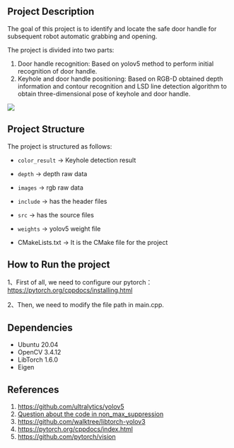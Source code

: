 ## Project Description

The goal of this project is to identify and locate the safe door handle for subsequent robot automatic grabbing and opening. 

The project is divided into two parts: 

1. Door handle recognition: Based on yolov5 method to perform initial recognition of door handle. 
2. Keyhole and door handle positioning: Based on RGB-D obtained depth information and contour recognition and LSD line detection algorithm to obtain three-dimensional pose of keyhole and door handle.

![](E:\p\result.png)

## Project Structure

The project is structured as follows:

- `color_result` -> Keyhole detection result
- `depth` -> depth raw data
- `images`  -> rgb raw data
- `include`  -> has the header files

- `src` -> has the source files
- `weights` -> yolov5 weight file

- CMakeLists.txt -> It is the CMake file for the project



## How to Run the project

1、First of all, we need to configure our pytorch：https://pytorch.org/cppdocs/installing.html

2、Then, we need to modify the file path in main.cpp.

## Dependencies

- Ubuntu 20.04
- OpenCV 3.4.12
- LibTorch 1.6.0
- Eigen



## References

1. https://github.com/ultralytics/yolov5
2. [Question about the code in non_max_suppression](https://github.com/ultralytics/yolov5/issues/422)
3. https://github.com/walktree/libtorch-yolov3
4. https://pytorch.org/cppdocs/index.html
5. https://github.com/pytorch/vision

